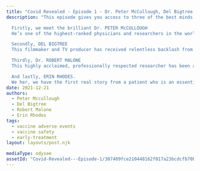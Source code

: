```yaml
---
title: "Covid Revealed - Episode 1 - Dr. Peter McCullough, Del Bigtree, Dr. Robert Malone, Erin Rhodes"
description: "This episode gives you access to three of the best minds out there, not to mention the eye-opening firsthand testimonial of Erin Rhodes.

  Firstly, we meet the brilliant Dr. PETER McCULLOUGH
  He’s one of the highest-ranked physicians and researchers in the world and has been on the front row for decisions made between Big Pharma and governments worldwide. If only the government had listened to his recommendation on hydroxychloroquine. He exclaimed in this interview: “We’ve been using it for 65 years. It wasn’t toxic last year!”

  Secondly, DEL BIGTREE
  This filmmaker and TV producer has received relentless backlash from mainstream media. Interestingly enough, it all started when his curiosity turned into a kind of “detective mode” after his hit TV show producers refused to expose big pharma when they came across some shocking proof on the dangers of vaccines: … And that no network would cover the story? He has a passion for exposing Big Pharma and big media, and it came when he realized ALL of television is being controlled by the pharmaceutical industry.

  Thirdly, Dr. ROBERT MALONE
  This highly acclaimed, professionally respected researcher has been awarded 9 patents for mRNA and DNA research. He knows viruses better than nearly anyone in the world, having made huge contributions to treatments for viruses like HIV, Ebola and other SARS viruses. Dr. Malone is truly someone special.

  And lastly, ERIN RHODES.
  We her, we have the first real story from a patient who is an essential worker (A Homecare Speech Pathologist) that shares her first reactions to the jab… She is very trusting of doctors and healthcare in general, so she never questioned any of this. She states: “I had such blind faith that I was excited to be one of the first…”"
date: 2021-12-21
authors:
  - Peter Mccullough
  - Del Bigtree
  - Robert Malone
  - Erin Rhodes
tags:
  - vaccine adverse events
  - vaccine safety
  - early-treatment
layout: layouts/post.njk

mediaType: odysee
assetId: "Covid-Revealed---Episode-1/387409fce210448162f017a23bcdcfb70b0d31f5"
---
```

